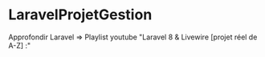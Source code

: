 # LaravelProjetGestion

Approfondir Laravel => Playlist youtube "Laravel 8 & Livewire [projet réel de A-Z] :"

